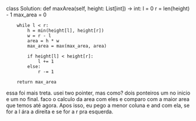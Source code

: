 class Solution:
    def maxArea(self, height: List[int]) -> int:
        l = 0
        r = len(height) - 1
        max_area = 0

        while l < r:
            h = min(height[l], height[r])
            w = r - l
            area = h * w
            max_area = max(max_area, area)

            if height[l] < height[r]:
                l += 1
            else:
                r -= 1

        return max_area

essa foi mais treta. usei two pointer, mas como?
dois ponteiros um no inicio e um no final. faco o calculo da area com eles e comparo com a maior area que temos até agora. Apos isso, eu pego a menor coluna e and com ela, se for a l ára a direita e se for a r pra esquerda.
